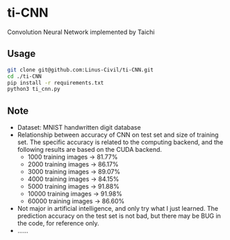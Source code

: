 # ti-CNN

Convolution Neural Network implemented by Taichi

## Usage

```bash
git clone git@github.com:Linus-Civil/ti-CNN.git
cd ./ti-CNN
pip install -r requirements.txt
python3 ti_cnn.py
```

## Note

- Dataset: MNIST handwritten digit database
- Relationship between accuracy of CNN on test set and size of training set. The specific accuracy is related to the computing backend, and the following results are based on the CUDA backend.
  - 1000 training images &rarr; 81.77%
  - 2000 training images &rarr; 86.17%
  - 3000 training images &rarr;  89.07%
  - 4000 training images &rarr; 84.15%
  - 5000 training images  &rarr; 91.88%
  - 10000  training images  &rarr; 91.98%
  - 60000  training images  &rarr; 86.60%
- Not major in artificial intelligence, and only try what I just learned. The prediction accuracy on the test set is not bad, but there may be BUG in the code, for reference only.
- ......

